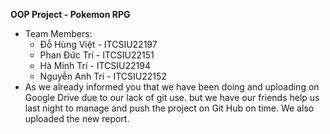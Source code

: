**OOP Project - Pokemon RPG**
- Team Members:
  - Đỗ Hùng Việt - ITCSIU22197
  - Phan Đức Trí - ITCSIU22151
  - Hà Minh Trí - ITCSIU22194
  - Nguyễn Anh Trí - ITCSIU22152
- As we already informed you that we have been doing and uploading on Google Drive due to our lack of git use. but we have our friends help us last night to manage and push the project on Git Hub on time. We also uploaded the new report.

